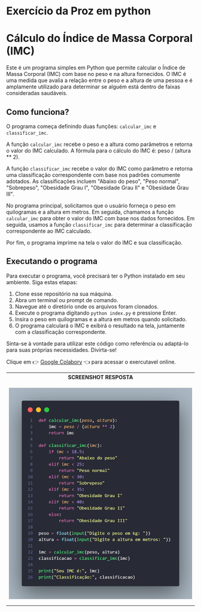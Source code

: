# Exercício da Proz em python

# Cálculo do Índice de Massa Corporal (IMC)

Este é um programa simples em Python que permite calcular o Índice de Massa Corporal (IMC) com base no peso e na altura fornecidos. O IMC é uma medida que avalia a relação entre o peso e a altura de uma pessoa e é amplamente utilizado para determinar se alguém está dentro de faixas consideradas saudáveis.

## Como funciona?

O programa começa definindo duas funções: `calcular_imc` e `classificar_imc`. 

A função `calcular_imc` recebe o peso e a altura como parâmetros e retorna o valor do IMC calculado. A fórmula para o cálculo do IMC é: peso / (altura ** 2). 

A função `classificar_imc` recebe o valor do IMC como parâmetro e retorna uma classificação correspondente com base nos padrões comumente adotados. As classificações incluem "Abaixo do peso", "Peso normal", "Sobrepeso", "Obesidade Grau I", "Obesidade Grau II" e "Obesidade Grau III".

No programa principal, solicitamos que o usuário forneça o peso em quilogramas e a altura em metros. Em seguida, chamamos a função `calcular_imc` para obter o valor do IMC com base nos dados fornecidos. Em seguida, usamos a função `classificar_imc` para determinar a classificação correspondente ao IMC calculado.

Por fim, o programa imprime na tela o valor do IMC e sua classificação.

## Executando o programa

Para executar o programa, você precisará ter o Python instalado em seu ambiente. Siga estas etapas:

1. Clone esse repositório na sua máquina.
2. Abra um terminal ou prompt de comando.
3. Navegue até o diretório onde os arquivos foram clonados.
4. Execute o programa digitando `python index.py` e pressione Enter.
5. Insira o peso em quilogramas e a altura em metros quando solicitado.
6. O programa calculará o IMC e exibirá o resultado na tela, juntamente com a classificação correspondente.

Sinta-se à vontade para utilizar este código como referência ou adaptá-lo para suas próprias necessidades. Divirta-se!

Clique em 👉 [Google Colabory](hhttps://colab.research.google.com/drive/1o93y5-TZmXlbCjcMRSmfRDBvAxWhrG5X?usp=sharing) 👈 para acessar o exercutavel online.


<table>
  <tr>
    <th>SCREENSHOT RESPOSTA</th>
  </tr>
  <tr>
    <td>
        <p style="display: flex; align-items: flex-start; justify-content: center; flex-wrap: wrap; gap: 10px;">
            <img src="./assets/image.png" width="800px">
        </p>
    </td>
  </tr>